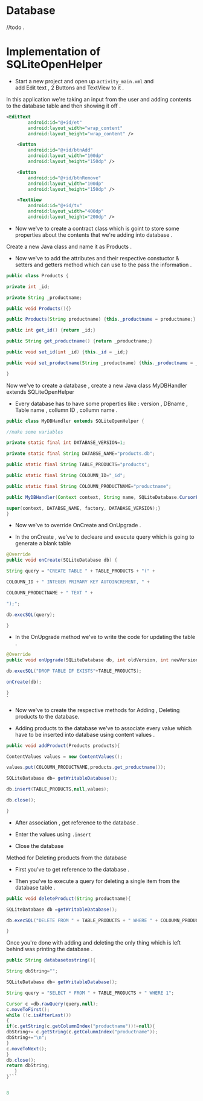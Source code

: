# Database

//todo .

# Implementation of SQLiteOpenHelper

* Start a new project and open up `activity_main.xml` and  
  add Edit text , 2 Buttons and TextView to it .

In this application we're taking an input from the user and adding contents to the database table and then showing it off .

```xml
<EditText
        android:id="@+id/et"
        android:layout_width="wrap_content"
        android:layout_height="wrap_content" />

    <Button
        android:id="@+id/btnAdd"
        android:layout_width="100dp"
        android:layout_height="150dp" />

    <Button
        android:id="@+id/btnRemove"
        android:layout_width="100dp"
        android:layout_height="150dp" />

    <TextView
        android:id="@+id/tv"
        android:layout_width="400dp"
        android:layout_height="200dp" />
```

* Now we've to create a contract class which is goint to store some properties about the contents that we're adding into database .

Create a new Java class and name it as Products .

* Now we've to add the attributes and their respective constuctor & setters and getters method which can use to the pass the information .

```java
public class Products {

private int _id;

private String _productname;

public void Products(){}

public Products(String productname) {this._productname = productname;}

public int get_id() {return _id;}

public String get_productname() {return _productname;}

public void set_id(int _id) {this._id = _id;}

public void set_productname(String _productname) {this._productname = _productname;}

}
```

Now we've to create a database , create a new Java class MyDBHandler extends SQLiteOpenHelper

* Every database has to have some properties like : version , DBname , Table name , collumn ID , collumn name .

```java
public class MyDBHandler extends SQLiteOpenHelper {

//make some variables

private static final int DATABASE_VERSION=1;

private static final String DATABSE_NAME="products.db";

public static final String TABLE_PRODUCTS="products";

public static final String COLOUMN_ID="_id";

public static final String COLOUMN_PRODUCTNAME="productname";

public MyDBHandler(Context context, String name, SQLiteDatabase.CursorFactory factory, int version) {

super(context, DATABSE_NAME, factory, DATABASE_VERSION);}
}
```

* Now we've to override OnCreate and OnUpgrade .

* In the onCreate , we've to decleare and execute query which is going to generate a blank table

```java
@Override
public void onCreate(SQLiteDatabase db) {

String query = "CREATE TABLE " + TABLE_PRODUCTS + "(" +

COLOUMN_ID + " INTEGER PRIMARY KEY AUTOINCREMENT, " +

COLOUMN_PRODUCTNAME + " TEXT " +

");";

db.execSQL(query);

}
```

* In the OnUpgrade method we've to write the code for updating the table .

```java
@Override
public void onUpgrade(SQLiteDatabase db, int oldVersion, int newVersion) {

db.execSQL("DROP TABLE IF EXISTS"+TABLE_PRODUCTS);

onCreate(db);

}
`
```

* Now we've to create the respective methods for Adding , Deleting products to the database.

* Adding products to the database we've to associate every value which have to be inserted into database using content values .

```java
public void addProduct(Products products){

ContentValues values = new ContentValues();

values.put(COLOUMN_PRODUCTNAME,products.get_productname());

SQLiteDatabase db= getWritableDatabase();

db.insert(TABLE_PRODUCTS,null,values);

db.close();

}
```

* After association , get reference to the database .

* Enter the values using `.insert` 

* Close the database

Method for Deleting products from the database 

* First you've to get reference to the database .

* Then you've to execute a query for deleting a single item from the database table .

```java
public void deleteProduct(String productname){

SQLiteDatabase db =getWritableDatabase();

db.execSQL("DELETE FROM " + TABLE_PRODUCTS + " WHERE " + COLOUMN_PRODUCTNAME + "=\"" + productname + "\";");

}
 ```
 
Once you're done with adding and deleting the only thing which is left behind was printing the database .

```java
public String databasetostring(){

String dbString="";

SQLiteDatabase db= getWritableDatabase();

String query = "SELECT * FROM " + TABLE_PRODUCTS + " WHERE 1";

Cursor c =db.rawQuery(query,null);
c.moveToFirst();
while (!c.isAfterLast())
{
if(c.getString(c.getColumnIndex("productname"))!=null){
dbString+= c.getString(c.getColumnIndex("productname"));
dbString+="\n";
}
c.moveToNext();
}
db.close();
return dbString;
   }    
}```


8



